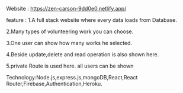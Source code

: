 Website : https://zen-carson-9dd0e0.netlify.app/

feature : 
1.A full stack website where every data loads from Database. 


2.Many types of volunteering work you can choose.


3.One user can show how many works he selected.


4.Beside update,delete and read operation is also shown here. 


5.private Route is used here. all users can be shown



Technology:Node.js,express.js,mongoDB,React,React Router,Firebase,Authentication,Heroku.
